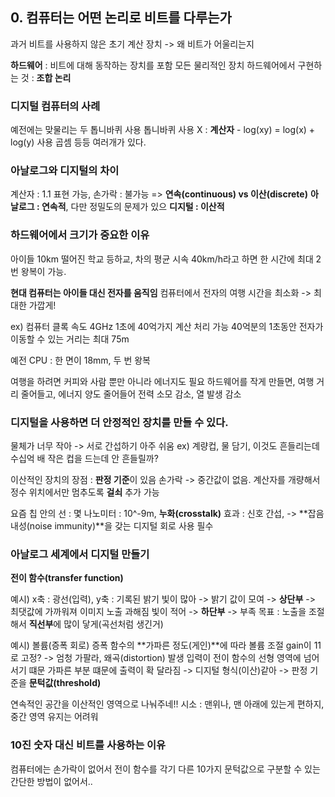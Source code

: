 ## 0. 컴퓨터는 어떤 논리로 비트를 다루는가

과거 비트를 사용하지 않은 초기 계산 장치 -> 왜 비트가 어울리는지



**하드웨어** : 비트에 대해 동작하는 장치를 포함 모든 물리적인 장치
하드웨어에서 구현하는 것 : **조합 논리**



### 디지털 컴퓨터의 사례

예전에는 맞물리는 두 톱니바퀴 사용
톱니바퀴 사용 X : **계산자** - log(xy) = log(x) + log(y) 사용 곱셈
등등 여러개가 있다.



### 아날로그와 디지털의 차이

계산자 : 1.1 표현 가능, 손가락 : 불가능 => **연속(continuous) vs 이산(discrete)**
**아날로그 : 연속적**, 다만 정밀도의 문제가 있으
**디지털 : 이산적**



### 하드웨어에서 크기가 중요한 이유

아이들  10km 떨어진 학교 등하교, 차의 평균 시속 40km/h라고 하면
한 시간에 최대 2번 왕복이 가능.

**현대 컴퓨터는 아이들 대신 전자를 움직임**
컴퓨터에서 전자의 여행 시간을 최소화 -> 최대한 가깝게!

ex) 컴퓨터 클록 속도 4GHz
1초에 40억가지 계산 처리 가능
40억분의 1초동안 전자가 이동할 수 있는 거리는 최대 75m

예전 CPU : 한 면이 18mm, 두 번 왕복

여행을 하려면 커피와 사람 뿐만 아니라 에너지도 필요
하드웨어를 작게 만들면, 여행 거리 줄어들고, 에너지 양도 줄어들어
전력 소모 감소, 열 발생 감소



### 디지털을 사용하면 더 안정적인 장치를 만들 수 있다.

물체가 너무 작아 -> 서로 간섭하기 아주 쉬움
ex) 계량컵, 물 담기, 이것도 흔들리는데 
수십억 배 작은 컵을 드는데 안 흔들릴까?

이산적인 장치의 장점 : **판정 기준**이 있음
손가락 -> 중간값이 없음.
계산자를 개량해서 정수 위치에서만 멈추도록 **걸쇠** 추가 가능

요즘 칩 안의 선 : 몇 나노미터 : 10^-9m, 
**누화(crosstalk)** 효과 : 신호 간섭, -> **잡음 내성(noise immunity)**을 갖는 디지털 회로 사용 필수



### 아날로그 세계에서 디지털 만들기

**전이 함수(transfer function)** 

예시) x축 : 광선(입력), y축 : 기록된 밝기
빛이 많아 -> 밝기 값이 모여 -> **상단부** -> 최댓값에 가까워져 이미지 노출 과해짐
빛이 적어 -> **하단부** -> 부족
목표 : 노출을 조절해서 **직선부**에 많이 닿게(곡선처럼 생긴거)

예시) 볼륨(증폭 회로)
증폭 함수의 **가파른 정도(게인)**에 따라 볼륨 조절
gain이 11로 고정? -> 엄청 가팔라, 왜곡(distortion) 발생
입력이 전이 함수의 선형 영역에 넘어서기 떄문
가파른 부분 떄문에 출력이 확 달라짐 -> 디지털 형식(이산)같아 -> 판정 기준을 **문턱값(threshold)**

연속적인 공간을 이산적인 영역으로 나눠주네!!
시소 : 맨위나, 맨 아래에 있는게 편하지, 중간 영역 유지는 어려워



### 10진 숫자 대신 비트를 사용하는 이유

컴퓨터에는 손가락이 없어서
전이 함수를 각기 다른 10가지 문턱값으로 구분할 수 있는 간단한 방법이 없어서..